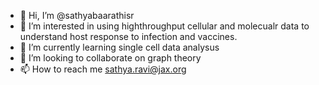 - 👋 Hi, I’m @sathyabaarathisr
- 👀 I’m interested in using highthroughput cellular and molecualr data to understand host response to infection and vaccines.
- 🌱 I’m currently learning single cell data analysus
- 💞️ I’m looking to collaborate on graph theory
- 📫 How to reach me sathya.ravi@jax.org

<!---
sathyabaarathisr/sathyabaarathisr is a ✨ special ✨ repository because its `README.md` (this file) appears on your GitHub profile.
You can click the Preview link to take a look at your changes.
--->
